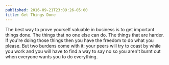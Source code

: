 ```yaml
---
published: 2016-09-21T23:09:26-05:00
title: Get Things Done
---
```

The best way to prove yourself valuable in business is to get important things done. The things that no one else can do. The things that are harder. If you're doing those things then you have the freedom to do what you please. But two burdens come with it: your peers will try to coast by while you work and you will have to find a way to say no so you aren't burnt out when everyone wants you to do everything.